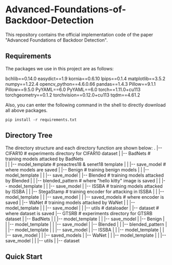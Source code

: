 # Advanced-Foundations-of-Backdoor-Detection
This repository contains the official implementation code of the paper "Advanced Foundations of Backdoor Detection".

## Requirements
The packages we use in this project are as follows:

bchlib==0.14.0
easydict==1.9
kornia==0.6.10
lpips==0.1.4
matplotlib==3.5.2
numpy==1.22.4
opencv_python==4.6.0.66
pandas==1.4.3
Pillow==9.1.1
Pillow==9.5.0
PyYAML==6.0
PyYAML==6.0
torch==1.11.0+cu113
torchgeometry==0.1.2
torchvision==0.12.0+cu113
tqdm==4.61.2

Also, you can enter the following command in the shell to directly download all above packages.

```shell
pip install -r requirements.txt
```

## Directory Tree

The directory structure and each directory function are shown below:
.
|-- CIFAR10						# experiments directory for CIFAR10 dataset
|   |-- BadNets					   # training models attacked by BadNets	
|   |   |-- model_template                       # preactres18 & senet18 template
|   |   |-- save_model                               # where models are saved
|   |-- Benign                                             # training benign models
|   |   |-- model_template
|   |   |-- save_model
|   |-- Blended                                          # training models attacked by Blended
|   |   |-- blended_pattern                      # where "hello kitty" image is saved
|   |   |-- model_template
|   |   |-- save_model
|   |-- ISSBA                                             # training models attacked by ISSBA
|   |   |-- StegaStamp                            # training encoder for attacking in ISSBA
|   |   |-- model_template
|   |   |-- save_model
|   |   |-- saved_models                         # where encoder is saved
|   |-- WaNet                                           # training models attacked by WaNet
|   |   |-- model_template
|   |   |-- save_model
|   |   |-- utils                                           # dataloader
|   |-- dataset                                           # where dataset is saved
|-- GTSRB                                                 # experiments directory for GTSRB dataset
|    |-- BadNets
|    |   |-- model_template
|    |   |-- save_model
|    |-- Benign
|    |   |-- model_template
|    |   |-- save_model
|    |-- Blended
|    |   |-- blended_pattern
|    |   |-- model_template
|    |   |-- save_model
|    |-- ISSBA
|    |   |-- model_template
|    |   |-- save_model
|    |   |-- saved_models
|    |-- WaNet
|    |   |-- model_template
|    |   |-- save_model
|    |   |-- utils
|    |-- dataset

## Quick Start
